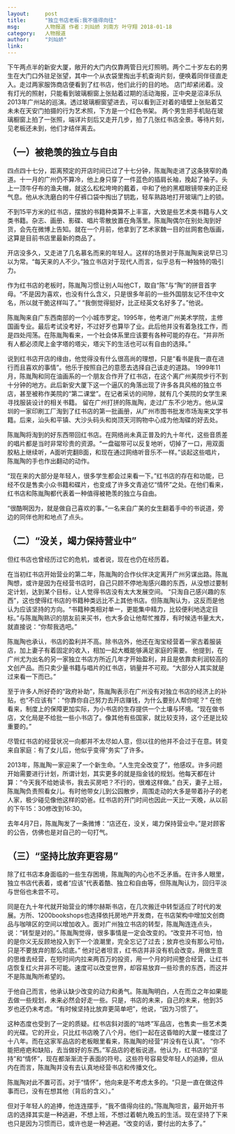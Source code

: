 ```yaml
---
layout:     post
title:      "独立书店老板:我不值得向往"
msg:		人物报道 作者：刘灿娇 刘南方 叶守翔 2018-01-18
category:	人物报道
author:     "刘灿娇"
link:
---	
```



下午两点半的新安大厦，敞开的大门内仅靠两管日光灯照明。两个二十岁左右的男生在大门口外驻足张望，其中一个从衣袋里掏出手机查询片刻，便唤着同伴径直走入。走过两家服饰商店便看到了红书店，他们此行的目的地。
店门却紧闭着。没有灯光的照射，只能看到玻璃橱窗上张贴着过期的活动海报，正中央是沼泽乐队2013年广州站的巡演。透过玻璃橱窗望进去，可以看到正对着的墙壁上张贴着艾未未在天安门拍摄的行为艺术照，下方是一个红色书架。
两个男生把手机贴在玻璃橱窗上拍了一张照，端详片刻后又走开几步，拍了几张红书店全景。等待片刻，见老板还未到，他们才结伴离去。

## （一）被艳羡的独立与自由
四点四十七分，距离预定的开店时间已过了十七分钟，陈胤陶走进了这条狭窄的甬道。十一月的广州仍不算冷，他上身只穿了一件蓝色的插肩长袖，挽起了袖子。头上一顶牛仔布的渔夫帽，就这么松松垮垮的戴着，中和了他的黑框眼镜带来的正经气息。他从水洗磨白的牛仔裤口袋中掏出了钥匙，轻车熟路地打开玻璃门上的锁。

不到15平方米的红书店，摆放的书籍种类算不上丰富，大致是些艺术类书籍与人文类书籍。杂志、画册、影碟、唱片零散放置在角落里。陈胤陶偶尔在别处淘到好货，会先在微博上告知。就在一个月前，他拿到了艺术家魏一目的丝网套色版画，这算是目前书店里最新的商品了。

开店没多久，又走进了几名慕名而来的年轻人。这样的场景对于陈胤陶来说早已习以为常。“每天来的人不少。”独立书店对于现代人而言，似乎总有一种独特的吸引力。


作为红书店的老板时，陈胤陶习惯让别人叫他CT，取自“陈”与“陶”的拼音首字母。“不是因为喜欢，也没有什么含义，只是很多年前的一些外国朋友记不住中文名，所以就干脆这样叫了。”
“我倒觉得挺好，比正经英文名好多了。”他说。

陈胤陶来自广东西南部的一个小城市罗定。1995年，他考进广州美术学院，主修国画专业。最后考试没考好，不过好歹也算毕了业。此后他并没有着急找工作，而是四处闯荡。在陈胤陶看来，一个社会体系里应该要有各种可能的存在。“并非所有人都必须爬上金字塔的塔尖，塔尖下的生活也可以有自由的选择。”

说到红书店开店的缘由，他觉得没有什么很高尚的理想，只是“看书是我一直在进行而且喜欢的事情”。他乐于按照自己的意愿去选择自己该走的道路。
1999年11月，陈胤陶和同在油画系的一个朋友合作开了红书店，在这个离广州美院步行不到十分钟的地方。此后新安大厦下这一个逼仄的角落出现了许多各具风格的独立书店，甚至被称作美院的“第二课堂”。在记者采访的间隙，就有几个美院的女学生来寻找服装设计的相关书籍。
留在广州打拼的陈胤陶，走过广东不少地方。他从深圳的一家印刷工厂淘到了红书店的第一批画册，从广州市图书批发市场淘来文学书籍。后来，汕头和平镇、大沙头码头和岗顶天河购物中心成为他淘碟的好去处。

陈胤陶将淘到的好东西带回红书店。在网络尚未真正普及的九十年代，这些音质差的唱片都是当时非常珍贵的资源。“一盘磁带可以反复地听，切掉了一口，用双面胶粘上继续听，A面听完翻B面，和现在通过网络听音乐不一样。”谈起这些唱片，陈胤陶的手也作出翻动的动作。

“现在来的大部分是年轻人，很多学生都会过来看一下。”红书店的存在和功能，已经不仅是售卖小众书籍和碟片，也变成了许多文青追忆“情怀”之处。在他们看来，红书店和陈胤陶都代表着一种值得被艳羡的独立与自由。

“很酷啊因为，就是做自己喜欢的事。”一名来自广美的女生翻着手中的书说道，旁边的同伴也附和地点了点头。

## （二）“没关，竭力保持营业中”
但红书店也曾经历过它的危机，或者说，现在也仍在经历着。

在当初红书店开始营业的第二年，陈胤陶的合作伙伴决定离开广州另谋出路。陈胤陶想，或许是因为在经营书店时，自己只顾不停地淘感兴趣的东西，从没想过要制定计划，达到某个目标，让人觉得书店没有太大发展空间。
“只淘自己感兴趣的东西”，这也使得红书店的书籍种类远比不上其他书店。但陈胤陶认为，这反而是他认为应该坚持的方向。“书籍种类相对单一，更能集中精力，比较便利地选定目标。”与陈胤陶熟识的朋友前来买书，也大多会让他帮忙推荐，有时候选书量太大，就直接说：“你帮我选吧。”

陈胤陶也承认，书店的盈利并不高。除书店外，他还在淘宝经营着一家古着服装店，加上妻子有着固定的收入，相加一起大概能够满足家庭的需要。
他提到，在广州尤为出名的另一家独立书店方所近几年才开始盈利，并且是依靠卖利润较高的文创产品。而只卖少量书籍与唱片的红书店，销量并不可观。“大部分人其实就是过来看一下而已。”

至于许多人所好奇的“政府补助”，陈胤陶表示在广州没有对独立书店的经济上的补贴，也“不应该有”：“你靠你自己努力去开店赚钱，为什么要别人帮你呢？”
在他看来，制度上的保障更加实际，为小书店的生存提供一个土壤与环境。“现在做书店，文化局是不给批一些小书店了。像其他有些国家，就比较支持，这个还是比较重要的。”

尽管红书店的经营状况一向都并不太尽如人意，但以往的他并不会过于在意。转变来自家庭：有了女儿后，他似乎变得“务实”了许多。

2013年，陈胤陶一家迎来了一个新生命。“人生完全改变了”，他感叹。许多问题开始需要进行计划，所谓计划，其实更多的就是指金钱的规划。他每天都在计算：“今天我不给她读书，我去买房吧？不行的，很难这样做。”
白天，妻子上班，陈胤陶负责照看女儿。有时他带女儿到公园散步，周围走动的大多是带着孙子的老人家，极少碰见像他这样的奶爸。红书店的开门时间也因此一天比一天晚，从以前的下午15：30修改到16:30。

去年4月7日，陈胤陶发了一条微博：“店还在，没关，竭力保持营业中。”是对顾客的公告，仿佛也是对自己的一句打气。

## （三）“坚持比放弃更容易”
除了红书店本身面临的一些生存困境，陈胤陶的内心也不乏矛盾。在许多人眼里，独立书店代表着，或者“应该”代表着酷、独立和自由等，但陈胤陶认为，回归平淡与世俗也未尝不可。

同是在九十年代就开始营业的博尔赫斯书店，在几次搬迁中转型适应了时代的发展。方所、1200bookshops也选择依托房地产开发商，在书店架构中增加文创商品与咖啡区的空间以增加收入。面对广州独立书店的转型，陈胤陶连连点头，说：“转型是对的。”
陈胤陶觉得，很多事情是一定会改变的。“改变并不可怕，怕的是你义无反顾地投入到下一个浪潮里，完全忘记了过去；放弃也没有那么可怕，只是不要放弃的那么彻底。”
他对记者坦言，红书店并非没有机会改变。用做生意的思维去经营，在短时间内拉来两百万的投资，用一个月的时间整合经营，让红书店恢复红火并非不可能。速度可以改变世界，却容易放弃一些珍贵的东西，而这并不是陈胤陶所希望的。

于他自己而言，他承认缺少改变的动力和勇气。陈胤陶明白，人在而立之年如果能去做一些规划，未来必然会好走一些。只是，书店的未来，自己的未来，他到35岁也还仍未考虑。“有时候坚持比放弃更简单吧”，他说，“因为习惯了”。

这种态度也受到了一定的质疑。红书店斜对面的“咕咚”军品店，也售卖一些艺术类的光碟。它的开业，只比红书店晚了八个月。他们一起在这昏暗的大厦一楼度过了十八年。而在这家军品店的老板眼里看来，陈胤陶的经营“并没有在认真”。
“你不能把疮疤和缺陷，去当做好的东西。”军品店的老板说道。他认为，红书店的“坚持”和“情怀”，现在都渐渐流于表面的符号。这些符号容易受年轻人的追捧，但从内在而言，陈胤陶并没有去认真地经营书店和传播文化。

陈胤陶对此不置可否。对于“情怀”，他向来是不考虑太多的。“只是一直在做这件事而已，没有在想其他（背后的含义）。”

但对于年轻人的追捧，他连连摆手，“我不值得向往的。”陈胤陶坦言，最开始开书店的选择其实是一种逃避，不想上班，不想过着朝九晚五的生活。现在坚持了下来也只是因为习惯而已，或许也是一种逃避。“改变的话，要付出的太多了。”